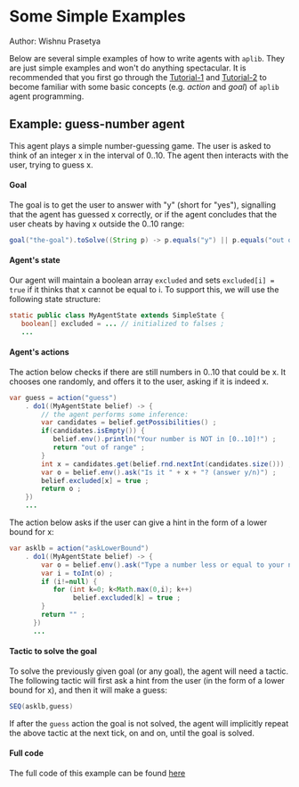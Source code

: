 # Some Simple Examples
Author: Wishnu Prasetya

Below are several simple examples of how to write agents with `aplib`. They are just simple examples and won't do anything spectacular. It is recommended that you first go through the [Tutorial-1](./firstTutorial.md) and [Tutorial-2](./tutorial_2.md) to become familiar with some basic concepts (e.g. _action_ and _goal_) of `aplib` agent programming.


## Example: guess-number agent

This agent plays a simple number-guessing game. The user is asked to think of an integer x in the interval of 0..10. The agent then interacts with the user, trying to guess x.

#### Goal

The goal is to get the user to answer with "y" (short for "yes"), signalling that the agent has guessed x correctly,
or if the agent concludes that the user cheats by having x outside the 0..10 range:

```java
goal("the-goal").toSolve((String p) -> p.equals("y") || p.equals("out of range")) 		
```
#### Agent's state

Our agent will maintain a boolean array `excluded` and sets `excluded[i] = true` if it thinks that x cannot be equal to i. To support this, we will use the following state structure:

```java
static public class MyAgentState extends SimpleState {
   boolean[] excluded = ... // initialized to falses ;
   ...
```

#### Agent's actions

The action below checks if there are still numbers in 0..10 that could be x. It chooses one randomly, and offers it to the user, asking if it is indeed x.

```java
var guess = action("guess")
    . do1((MyAgentState belief) -> {
        // the agent performs some inference:
        var candidates = belief.getPossibilities() ;
        if(candidates.isEmpty()) {
           belief.env().println("Your number is NOT in [0..10]!") ;
           return "out of range" ;
        }
        int x = candidates.get(belief.rnd.nextInt(candidates.size())) ;
        var o = belief.env().ask("Is it " + x + "? (answer y/n)") ;
        belief.excluded[x] = true ;
        return o ;	 
    })
    ...
```

The action below asks if the user can give a hint in the form of a lower bound for x:

```java
var asklb = action("askLowerBound")
    . do1((MyAgentState belief) -> {
        var o = belief.env().ask("Type a number less or equal to your number:");
        var i = toInt(o) ;
        if (i!=null) {
           for (int k=0; k<Math.max(0,i); k++)
                belief.excluded[k] = true ;
        }
        return "" ;
      })
      ...
```

#### Tactic to solve the goal

To solve the previously given goal (or any goal), the agent will need a tactic. The following tactic will first ask a hint from the user (in the form of a lower bound for x), and then it will make a guess:

```java
SEQ(asklb,guess)
```

If after the `guess` action the goal is not solved, the agent will implicitly repeat the above tactic at the next tick, on and on, until the goal is solved.

#### Full code

The full code of this example can be found [here](../../src/main/java/nl/uu/cs/aplib/ExampleUsages/GuessNumberGame.java)
